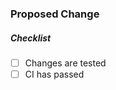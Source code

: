 <!-- ## Important (read before submitting)
In order for changes to be captured in changelog correctly please add one of the following prefixes to the title. **Note** the parenthesis are optional and so is any text in them.
- `feat(OPTIONAL):` = New features
- `fix(OPTIONAL):` = Bug fixes
- `deps(OPTIONAL):` = Dependency updates, primarily dependabot
-->


### Proposed Change
<!-- Please provide a description of the change here. -->

##### Checklist
- [ ] Changes are tested
- [ ] CI has passed
